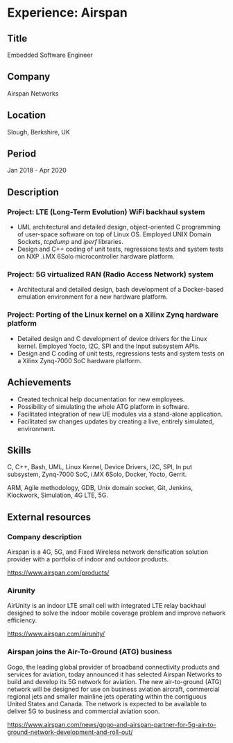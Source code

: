 # Experience: Airspan

## Title

Embedded Software Engineer

## Company

Airspan Networks

## Location

Slough, Berkshire, UK

## Period

Jan 2018 - Apr 2020

## Description

### Project: LTE (Long-Term Evolution) WiFi backhaul system

* UML architectural and detailed design, object-oriented C programming of user-space software on top of Linux OS. Employed UNIX Domain Sockets, *tcpdump* and *iperf* libraries.
* Design and C++ coding of unit tests, regressions tests and system tests on NXP .i.MX 6Solo microcontroller hardware platform.

### Project: 5G virtualized RAN (Radio Access Network) system

* Architectural and detailed design, bash development of a Docker-based emulation environment for a new hardware platform.

### Project: Porting of the Linux kernel on a Xilinx Zynq hardware platform

* Detailed design and C development of device drivers for the Linux kernel. Employed Yocto, I2C, SPI and the Input subsystem APIs.
* Design and C coding of unit tests, regressions tests and system tests on a Xilinx Zynq-7000 SoC hardware platform.

## Achievements

* Created technical help documentation for new employees.
* Possibility of simulating the whole ATG platform in software.
* Facilitated integration of new UE modules via a stand-alone application.
* Facilitated sw changes updates by creating a live, entirely simulated, environment.

## Skills

C, C++, Bash, UML, Linux Kernel, Device Drivers, I2C, SPI, In
put subsystem, Zynq-7000 SoC, i.MX 6Solo, Docker, Yocto, Gerrit.

ARM, Agile methodology, GDB, Unix domain socket, Git, Jenkins, Klockwork, Simulation, 4G LTE, 5G.

## External resources

### Company description

Airspan is a 4G, 5G, and Fixed Wireless network densification solution provider with a portfolio of indoor and outdoor products.

<https://www.airspan.com/products/>

### Airunity

AirUnity is an indoor LTE small cell with integrated LTE relay backhaul designed to solve the indoor mobile coverage problem and improve network efficiency.

<https://www.airspan.com/airunity/>

### Airspan joins the Air-To-Ground (ATG) business

Gogo, the leading global provider of broadband connectivity products and services for aviation, today announced it has selected Airspan Networks to build and develop its 5G network for aviation. The new air-to-ground (ATG) network will be designed for use on business aviation aircraft, commercial regional jets and smaller mainline jets operating within the contiguous United States and Canada. The network is expected to be available to deliver 5G to business and commercial aviation soon.

<https://www.airspan.com/news/gogo-and-airspan-partner-for-5g-air-to-ground-network-development-and-roll-out/>